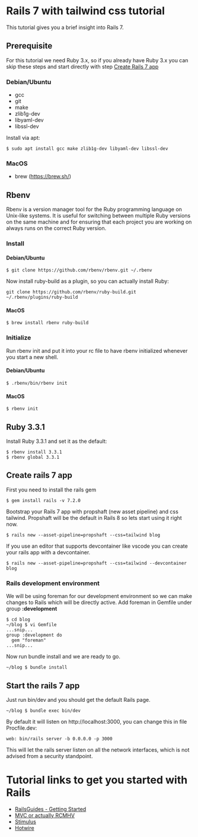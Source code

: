# Rails 7 with tailwind css tutorial
This tutorial gives you a brief insight into Rails 7. 

## Prerequisite
For this tutorial we need Ruby 3.x, so if you already have Ruby 3.x you can skip these steps and start directly with step [Create Rails 7 app](#create-rails-7-app)

### Debian/Ubuntu
- gcc
- git
- make
- zlib1g-dev
- libyaml-dev
- libssl-dev

Install via apt:
```
$ sudo apt install gcc make zlib1g-dev libyaml-dev libssl-dev
```

### MacOS
- brew (https://brew.sh/)

## Rbenv
Rbenv is a version manager tool for the Ruby programming language on Unix-like systems. It is useful for switching between multiple Ruby versions on the same machine and for ensuring that each project you are working on always runs on the correct Ruby version.

### Install
#### Debian/Ubuntu
```
$ git clone https://github.com/rbenv/rbenv.git ~/.rbenv
```

Now install ruby-build as a plugin, so you can actually install Ruby:
```
git clone https://github.com/rbenv/ruby-build.git ~/.rbenv/plugins/ruby-build
```

#### MacOS
```
$ brew install rbenv ruby-build
```

### Initialize
Run rbenv init and put it into your rc file to have rbenv initialized whenever you start a new shell.

#### Debian/Ubuntu
```
$ .rbenv/bin/rbenv init
```

#### MacOS
```
$ rbenv init
```

## Ruby 3.3.1
Install Ruby 3.3.1 and set it as the default:
```
$ rbenv install 3.3.1
$ rbenv global 3.3.1
```

## Create rails 7 app
First you need to install the rails gem
```
$ gem install rails -v 7.2.0
```

Bootstrap your Rails 7 app with propshaft (new asset pipeline) and css tailwind. Propshaft will be the default in Rails 8 so lets start using it right now.
```
$ rails new --asset-pipeline=propshaft --css=tailwind blog
```

If you use an editor that supports devcontainer like vscode you can create your rails app with a devcontainer.
```
$ rails new --asset-pipeline=propshaft --css=tailwind --devcontainer blog
```

### Rails development environment
We will be using foreman for our development environment so we can make changes to Rails which will be directly active.
Add foreman in Gemfile under group **:development**
```
$ cd blog
~/blog $ vi Gemfile
...snip...
group :development do
  gem "foreman"
...snip...
```

Now run bundle install and we are ready to go.
```
~/blog $ bundle install
```

## Start the rails 7 app
Just run bin/dev and you should get the default Rails page.
```
~/blog $ bundle exec bin/dev
```

By default it will listen on http://localhost:3000, you can change this in file Procfile.dev:
```
web: bin/rails server -b 0.0.0.0 -p 3000
```
This will let the rails server listen on all the network interfaces, which is not advised from a security standpoint.

# Tutorial links to get you started with Rails
- [RailsGuides - Getting Started](https://guides.rubyonrails.org/getting_started.html)
- [MVC or actually RCMHV](docs/RCMHV.md)
- [Stimulus](https://blog.effectussoftware.com/stimulus-in-rails/)
- [Hotwire](https://hotwired.dev/)
